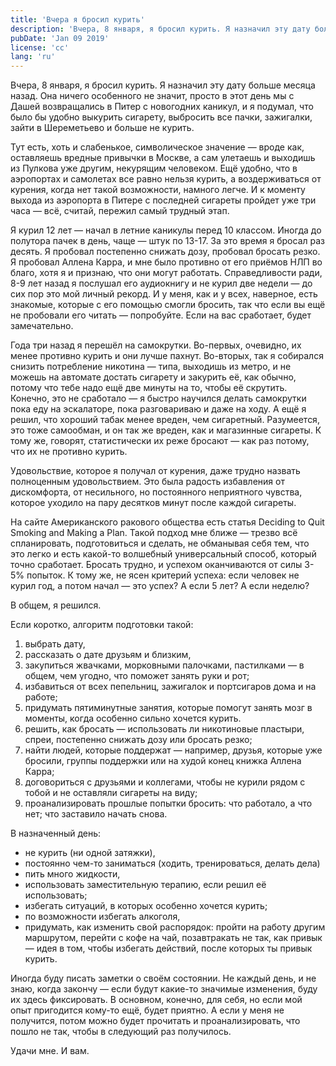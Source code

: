 ```yaml
---
title: 'Вчера я бросил курить'
description: 'Вчера, 8 января, я бросил курить. Я назначил эту дату больше месяца назад.'
pubDate: 'Jan 09 2019'
license: 'cc'
lang: 'ru'
---
```


Вчера, 8 января, я бросил курить. Я назначил эту дату больше месяца назад. Она ничего особенного не значит, просто в этот день мы с Дашей возвращались в Питер с новогодних каникул, и я подумал, что было бы удобно выкурить сигарету, выбросить все пачки, зажигалки, зайти в Шереметьево и больше не курить.

Тут есть, хоть и слабенькое, символическое значение — вроде как, оставляешь вредные привычки в Москве, а сам улетаешь и выходишь из Пулкова уже другим, некурящим человеком. Ещё удобно, что в аэропортах и самолетах все равно нельзя курить, а воздерживаться от курения, когда нет такой возможности, намного легче. И к моменту выхода из аэропорта в Питере с последней сигареты пройдет уже три часа — всё, считай, пережил самый трудный этап.

Я курил 12 лет — начал в летние каникулы перед 10 классом. Иногда до полутора пачек в день, чаще — штук по 13-17. За это время я бросал раз десять. Я пробовал постепенно снижать дозу, пробовал бросать резко. Я пробовал Аллена Карра, и мне было противно от его приёмов НЛП во благо, хотя я и признаю, что они могут работать. Справедливости ради, 8-9 лет назад я послушал его аудиокнигу и не курил две недели — до сих пор это мой личный рекорд. И у меня, как и у всех, наверное, есть знакомые, которые с его помощью смогли бросить, так что если вы ещё не пробовали его читать — попробуйте. Если на вас сработает, будет замечательно.

Года три назад я перешёл на самокрутки. Во-первых, очевидно, их менее противно курить и они лучше пахнут. Во-вторых, так я собирался снизить потребление никотина — типа, выходишь из метро, и не можешь на автомате достать сигарету и закурить её, как обычно, потому что тебе надо ещё две минуты на то, чтобы её скрутить. Конечно, это не сработало — я быстро научился делать самокрутки пока еду на эскалаторе, пока разговариваю и даже на ходу. А ещё я решил, что хороший табак менее вреден, чем сигаретный. Разумеется, это тоже самообман, и он так же вреден, как и магазинные сигареты. К тому же, говорят, статистически их реже бросают — как раз потому, что их не противно курить.

Удовольствие, которое я получал от курения, даже трудно назвать полноценным удовольствием. Это была радость избавления от дискомфорта, от несильного, но постоянного неприятного чувства, которое уходило на пару десятков минут после каждой сигареты.

На сайте Американского ракового общества есть статья Deciding to Quit Smoking and Making a Plan. Такой подход мне ближе — трезво всё спланировать, подготовиться и сделать, не обманывая себя тем, что это легко и есть какой-то волшебный универсальный способ, который точно сработает. Бросать трудно, и успехом оканчиваются от силы 3-5% попыток. К тому же, не ясен критерий успеха: если человек не курил год, а потом начал — это успех? А если 5 лет? А если неделю?

В общем, я решился.

Если коротко, алгоритм подготовки такой:

1. выбрать дату,
2. рассказать о дате друзьям и близким,
3. закупиться жвачками, морковными палочками, пастилками — в общем, чем угодно, что поможет занять руки и рот;
4. избавиться от всех пепельниц, зажигалок и портсигаров дома и на работе;
5. придумать пятиминутные занятия, которые помогут занять мозг в моменты, когда особенно сильно хочется курить.
6. решить, как бросать — использовать ли никотиновые пластыри, спреи, постепенно снижать дозу или бросать резко;
7. найти людей, которые поддержат — например, друзья, которые уже бросили, группы поддержки или на худой конец книжка Аллена Карра;
8. договориться с друзьями и коллегами, чтобы не курили рядом с тобой и не оставляли сигареты на виду;
9. проанализировать прошлые попытки бросить: что работало, а что нет; что заставило начать снова.

В назначенный день:

- не курить (ни одной затяжки),
- постоянно чем-то заниматься (ходить, тренироваться, делать дела)
- пить много жидкости,
- использовать заместительную терапию, если решил её использовать;
- избегать ситуаций, в которых особенно хочется курить;
- по возможности избегать алкоголя,
- придумать, как изменить свой распорядок: пройти на работу другим маршрутом, перейти с кофе на чай, позавтракать не так, как привык — идея в том, чтобы избегать действий, после которых ты привык курить.

Иногда буду писать заметки о своём состоянии. Не каждый день, и не знаю, когда закончу — если будут какие-то значимые изменения, буду их здесь фиксировать. В основном, конечно, для себя, но если мой опыт пригодится кому-то ещё, будет приятно. А если у меня не получится, потом можно будет прочитать и проанализировать, что пошло не так, чтобы в следующий раз получилось.

Удачи мне. И вам.
